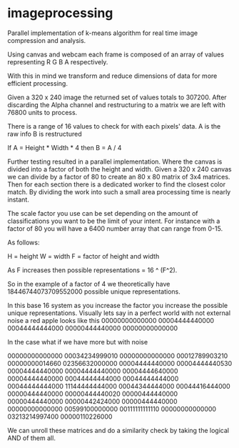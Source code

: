 # imageprocessing

Parallel implementation of k-means algorithm for real time image compression and analysis. 

Using canvas and webcam each frame is composed of an array of values representing R G B A respectively. 

With this in mind we transform and reduce dimensions of data for more efficient processing. 

Given a 320 x 240 image the returned set of values totals to 307200. 
After discarding the Alpha channel and restructuring to a matrix we are left with 76800 units to process.

There is a range of 16 values to check for with each pixels' data.
A is the raw info
B is restructured

If A = Height * Width * 4
then B = A / 4

Further testing resulted in a parallel implementation. Where the canvas is divided into a factor of both the 
height and width. Given a 320 x 240 canvas we can divide by a factor of 80 to create an 80 x 80 matrix of 
3x4 matrices. Then for each section there is a dedicated worker to find the closest color match. By dividing 
the work into such a small area processing time is nearly instant.

The scale factor you use can be set depending on the amount of classifications you want to be the limit of 
your intent. For instance with a factor of 80 you will have a 6400 number array that can range from 0-15. 

As follows: 

H = height 
W = width
F = factor of height and width

As F increases then possible representations = 16 ^ (F^2).

So in the example of a factor of 4 we theoretically have 18446744073709552000 possible unique representations.

In this base 16 system as you increase the factor you increase the possible unique representations. 
Visually 
 lets say in a perfect world with not external noise a red apple looks like this 
 00000000000000
 00004444440000
 00044444444000
 00000444440000
 00000000000000
 
 In the case what if we have more but with noise
 
 00000000000000  00034234999010  00000000000000  00012789903210  00000000014660  02356632000000
 00004444440000  00004444440530  00004444440000  00004444440000  00004444640000  00004444440000
 00044444444000  00044444444000  00044444444000  11144444444000  00044344444000  00044416444000
 00000444440000  00000444440020  00000444440000  00000444440000  00000442424000  00000444440000
 00000000000000  00599100000000  00111111111110  00000000000000  03213214997400  00000110226000
 
 We can unroll these matrices and do a similarity check by taking the logical AND of them all.
